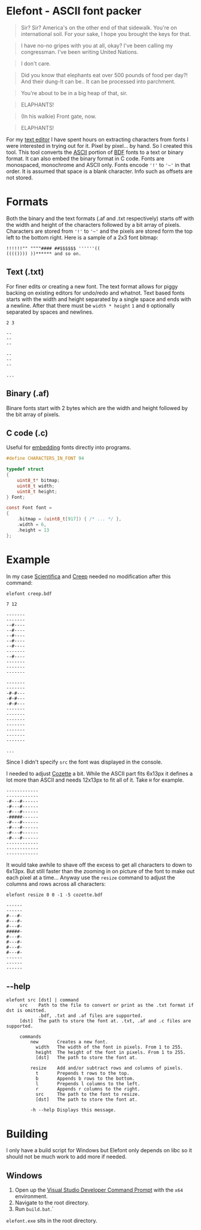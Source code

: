 Elefont - ASCII font packer
===========================

> Sir? Sir? America's on the other end of that sidewalk. You're on international soil. For your sake, I hope you brought the keys for that.

> I have no-no gripes with you at all, okay? I've been calling my congressman. I've been writing United Nations.

> I don't care.

> Did you know that elephants eat over 500 pounds of food per day?! And their dung-It can be.. It can be processed into parchment.

> You're about to be in a big heap of that, sir.

> ELAPHANTS!

> (In his walkie) Front gate, now.

> ELAPHANTS!

For my [text editor](https://github.com/pawwkm/moss) I have spent hours on extracting characters from fonts I were interested in trying out for it. Pixel by pixel... by hand. So I created this tool. This tool converts the [ASCII](https://en.wikipedia.org/wiki/ASCII) portion of [BDF](https://en.wikipedia.org/wiki/Glyph_Bitmap_Distribution_Format) fonts to a text or binary format. It can also embed the binary format in C code.
Fonts are monospaced, monochrome and ASCII only. Fonts encode `'!'` to  `'~'` in that order. It is assumed that space is a blank character. Info such as offsets are not stored.

# Formats
Both the binary and the text formats (.af and .txt respectively) starts off with the width and height of the characters followed by a bit array of pixels.
Characters are stored from `'!'` to  `'~'` and the pixels are stored form the top left to the bottom right. Here is a sample of a 2x3 font bitmap:

```
!!!!!!"" """"#### ##$$$$$$ ''''''((
(((()))) ))****** and so on. 
```

## Text (.txt)
For finer edits or creating a new font. The text format allows for piggy backing on existing editors for undo/redo and whatnot.
Text based fonts starts with the width and height separated by a single space and ends with a newline. After that there must
be `width * height` `1` and `0` optionally separated by spaces and newlines.

```
2 3

--
--
--

--
--
--

...
```
## Binary (.af)
Binare fonts start with 2 bytes which are the width and height followed by the bit array of pixels.

## C code (.c)
Useful for [embedding](https://github.com/pawwkm/moss/blob/main/configuration.c#L43-L49) fonts directly into programs.

```c
#define CHARACTERS_IN_FONT 94

typedef struct
{
    uint8_t* bitmap;
    uint8_t width;
    uint8_t height;
} Font;

const Font font = 
{
    .bitmap = (uint8_t[917]) { /* ... */ },
    .width = 6,
    .height = 13
};
```

# Example
In my case [Scientifica](https://github.com/nerdypepper/scientifica) and [Creep](https://github.com/romeovs/creep) needed no modification after this command:

```console
elefont creep.bdf
```

```
7 12

-------
-------
--#----
--#----
--#----
--#----
--#----
-------
--#----
-------
-------
-------

-------
-------
-#-#---
-#-#---
-#-#---
-------
-------
-------
-------
-------
-------
-------

...
```

Since I didn't specify `src` the font was displayed in the console.

I needed to adjust [Cozette](https://github.com/slavfox/Cozette) a bit. While the ASCII part fits 6x13px it defines a lot more than ASCII and needs 12x13px to fit all of it. Take `H` for example. 

```
------------
------------
-#---#------
-#---#------
-#---#------
-#####------
-#---#------
-#---#------
-#---#------
-#---#------
------------
------------
------------
```

It would take awhile to shave off the excess to get all characters to down to 6x13px. But still faster than the zooming in on picture of the font to make out each pixel at a time... 
Anyway use the `resize` command to adjust the columns and rows across all characters:

```console
elefont resize 0 0 -1 -5 cozette.bdf
```

```
------
------
#---#-
#---#-
#---#-
#####-
#---#-
#---#-
#---#-
#---#-
------
------
------
```

## --help
```
elefont src [dst] | command
     src    Path to the file to convert or print as the .txt format if dst is omitted.
            .bdf, .txt and .af files are supported.
     [dst]  The path to store the font at. .txt, .af and .c files are supported.

     commands
         new       Creates a new font.
           width   The width of the font in pixels. From 1 to 255.
           height  The height of the font in pixels. From 1 to 255.
           [dst]   The path to store the font at.

         resize    Add and/or subtract rows and columns of pixels.
           t       Prepends t rows to the top.
           b       Appends b rows to the bottom.
           l       Prepends l columns to the left.
           r       Appends r columns to the right.
           src     The path to the font to resize.
           [dst]   The path to store the font at.

         -h --help Displays this message.
```

# Building
I only have a build script for Windows but Elefont only depends on libc so it should not be much work to add more if needed.

## Windows
1. Open up the [Visual Studio Developer Command Prompt](https://docs.microsoft.com/en-us/visualstudio/ide/reference/command-prompt-powershell?view=vs-2019) with the `x64` environment.
2. Navigate to the root directory.
3. Run `build.bat`.`

`elefont.exe` sits in the root directory.

